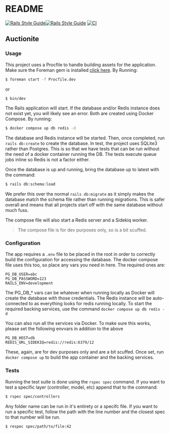 # README
[![Rails Style Guide](https://img.shields.io/badge/code_style-rubocop-brightgreen.svg)](https://github.com/rubocop/rubocop-rails)[![Rails Style Guide](https://img.shields.io/badge/code_style-community-brightgreen.svg)](https://rails.rubystyle.guide) [![CI](https://github.com/Captainmango/auctionite-app/actions/workflows/ci.yml/badge.svg)](https://github.com/Captainmango/auctionite-app/actions/workflows/ci.yml)
## Auctionite
### Usage
This project uses a Procfile to handle building assets for the application. Make sure the Foreman gem is installed [click here](https://github.com/ddollar/foreman). By Running:
```bash
$ foreman start -f Procfile.dev
```

or

```bash
$ bin/dev
```

The Rails application will start. If the database and/or Redis instance does not exist yet, you will likely see an error. Both are created using Docker Compose. By running:

```bash
$ docker compose up db redis -d
```

The database and Redis instance will be started. Then, once completed, run `rails db:create` to create the database. In test, the project uses SQLite3 rather than Postgres. This is so that we have tests that can be run without the need of a docker container running the DB. The tests execute queue jobs inline so Redis is not a factor either.

Once the database is up and running, bring the database up to latest with the command:
```bash
$ rails db:schema:load
```

We prefer this over the normal `rails db:migrate` as it simply makes the database match the schema file rather than running migrations. This is safer overall and means that all projects start off with the same database without much fuss.

The compose file will also start a Redis server and a Sidekiq worker.
> The compose file is for dev purposes only, so is a bit scuffed.

### Configuration

The app requires a `.env` file to be placed in the root in order to correctly build the configuration for accessing the database. The docker compose file uses this too, so place any vars you need in here. The required ones are:

```
PG_DB_USER=abc
PG_DB_PASSWORD=123
RAILS_ENV=development
```

The PG_DB_* vars can be whatever when running locally as Docker will create the database with those credentials. The Redis instance will be auto-connected to as everything looks for redis running locally. To start the required backing services, use the command `docker compose up db redis -d`

You can also run all the services via Docker. To make sure this works, please set the following envvars in addition to the above

```
PG_DB_HOST=db
REDIS_URL_SIDEKIQ=redis://redis:6379/12
```

These, again, are for dev purposes only and are a bit scuffed. Once set, run `docker compose up` to build the app container and the backing services.

### Tests

Running the test suite is done using the `rspec spec` command. If you want to test a specific layer (controller, model, etc) append that to the command:

```bash
$ rspec spec/controllers
```

Any folder name can be run in it's entirety or a specifc file. If you want to run a specific test, follow the path with the line number and the closest spec to that number will be run.

```bash
$ respec spec/path/to/file:42
```
